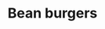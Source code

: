 ---
title: Bean burgers
categories: dinner
featured_image: /images/recipes/beanburgers.jpg
recipe:
  servings: makes 4
  ingredients_markdown: |-
    * 1 400g can kidney beans, drained and rinsed
    * 1 large garlic clove, crushed
    * ½ red onion, chopped
    * ½ tsp cumin
    * 1 tsp smoked paprika
    * ½ tsp turmeric
    * ½ tsp chilli powder
    * 1 tbsp tomato paste
    * 1 tsp harissa paste
    * 1 tsp soy sauce
    * 50g rolled oats
    * 2 tbsp pumpkin seeds

  directions_markdown: |-
    1. Preheat the oven to 180°C. Place the kidney beans in a medium bowl and mash well with a fork. 
    
    2. In a medium pan, heat some vegetable oil and sauté the onions for 3 minutes. Add the garlic and cook for another minute. 
    
    3. Add the sautéd onion and garlic to the mashed beans, together with the spices, tomato paste, harissa paste, soy sauce, oats and pumpkin seeds. Combine well and shape into 4 patties. Bake for 30 minutes, until the outside is crispy.
---
